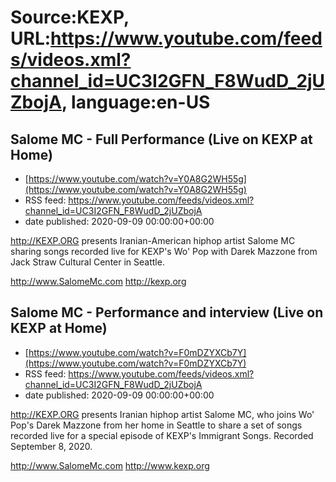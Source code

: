 # Source:KEXP, URL:https://www.youtube.com/feeds/videos.xml?channel_id=UC3I2GFN_F8WudD_2jUZbojA, language:en-US

## Salome MC - Full Performance (Live on KEXP at Home)
 - [https://www.youtube.com/watch?v=Y0A8G2WH55g](https://www.youtube.com/watch?v=Y0A8G2WH55g)
 - RSS feed: https://www.youtube.com/feeds/videos.xml?channel_id=UC3I2GFN_F8WudD_2jUZbojA
 - date published: 2020-09-09 00:00:00+00:00

http://KEXP.ORG presents Iranian-American hiphop artist Salome MC sharing songs recorded live for KEXP's Wo' Pop with Darek Mazzone from Jack Straw Cultural Center in Seattle.

http://www.SalomeMc.com
http://kexp.org

## Salome MC - Performance and interview (Live on KEXP at Home)
 - [https://www.youtube.com/watch?v=F0mDZYXCb7Y](https://www.youtube.com/watch?v=F0mDZYXCb7Y)
 - RSS feed: https://www.youtube.com/feeds/videos.xml?channel_id=UC3I2GFN_F8WudD_2jUZbojA
 - date published: 2020-09-09 00:00:00+00:00

http://KEXP.ORG presents Iranian hiphop artist Salome MC, who joins Wo' Pop's Darek Mazzone from her home in Seattle to share a set of songs recorded live for a special episode of KEXP's Immigrant Songs. Recorded September 8, 2020.


http://www.SalomeMc.com
http://www.kexp.org

